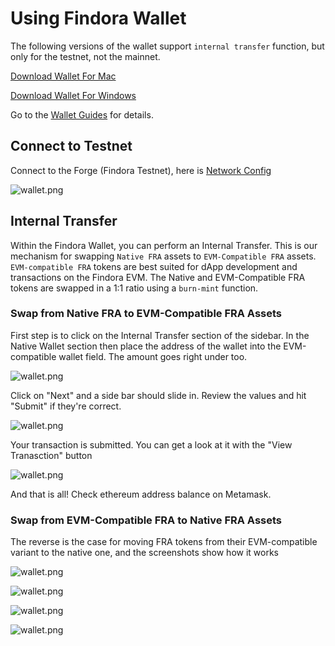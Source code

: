 # Using Findora Wallet
The following versions of the wallet support `internal transfer` function, but only for the testnet, not the mainnet.

[Download Wallet For Mac](https://s3.us-west-2.amazonaws.com/testnet-wallet.findora.org/Findora_Wallet_Setup_0.3.0.dmg)

[Download Wallet For Windows](https://s3.us-west-2.amazonaws.com/testnet-wallet.findora.org/Findora_Wallet_Setup_0.3.0.exe)

Go to the [Wallet Guides](/docs/wallet/wallet_guides) for details.

## Connect to Testnet
Connect to the Forge (Findora Testnet), here is [Network Config](02-network.md#forge-testnet)

![wallet.png](/img/wallet/wallet32.png)

## Internal Transfer

Within the Findora Wallet, you can perform an Internal Transfer. This is our mechanism for swapping `Native FRA` assets to `EVM-Compatible FRA` assets. `EVM-compatible FRA` tokens are best suited for dApp development and transactions on the Findora EVM. The Native and EVM-Compatible FRA tokens are swapped in a 1:1 ratio using a `burn-mint` function.

### Swap from Native FRA to EVM-Compatible FRA Assets

First step is to click on the Internal Transfer section of the sidebar. In the Native Wallet section then place the address of the wallet into the EVM-compatible wallet field. The amount goes right under too.

![wallet.png](/img/wallet/wallet33.png)

Click on "Next" and a side bar should slide in. Review the values and hit "Submit" if they're correct.

![wallet.png](/img/wallet/wallet34.png)

Your transaction is submitted. You can get a look at it with the "View Tranasction" button

![wallet.png](/img/wallet/wallet35.png)

And that is all! Check ethereum address balance on Metamask.

### Swap from EVM-Compatible FRA to Native FRA Assets

The reverse is the case for moving FRA tokens from their EVM-compatible variant to the native one, and the screenshots show how it works

![wallet.png](/img/wallet/wallet36.png)

![wallet.png](/img/wallet/wallet37.png)

![wallet.png](/img/wallet/wallet38.png)

![wallet.png](/img/wallet/wallet39.png)
